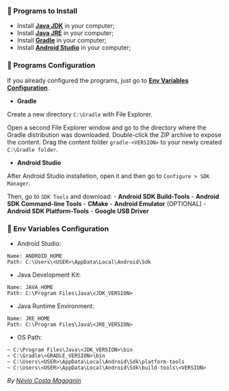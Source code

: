 ### :beginner: Programs to Install

- Install **[Java JDK](https://www.oracle.com/br/java/technologies/javase/javase-jdk8-downloads.html)** in your computer;
- Install **[Java JRE](https://docs.oracle.com/goldengate/1212/gg-winux/GDRAD/java.htm#BGBFJHAB)** in your computer;
- Install **[Gradle](https://gradle.org/install/)** in your computer;
- Install **[Android Studio](https://developer.android.com/studio)** in your computer;

### :floppy_disk: Programs Configuration

If you already configured the programs, just go to **[Env Variables Configuration](https://github.com/NEVI0/how-to-configure-mobile-environment#pencil-env-variables-configuration)**.

- **Gradle**

Create a new directory `C:\Gradle` with File Explorer.

Open a second File Explorer window and go to the directory where the Gradle distribution was downloaded. Double-click the ZIP archive to expose the content. Drag the content folder `gradle-<VERSION>` to your newly created `C:\Gradle folder`.

- **Android Studio**

After Android Studio installetion, open it and then go to `Configure > SDK Manager`.

Then, go to `SDK Tools` and download:
    - **Android SDK Build-Tools**
    - **Android SDK Command-line Tools**
    - **CMake**
    - **Android Emulator** (OPTIONAL)
    - **Android SDK Platform-Tools**
    - **Google USB Driver**


### :pencil: Env Variables Configuration

- Android Studio:
```
Name: ANDROID_HOME
Path: C:\Users\<USER>\AppData\Local\Android\Sdk
```

- Java Development Kit:
```
Name: JAVA_HOME
Path: C:\Program Files\Java\<JDK_VERSION>
```

- Java Runtime Environment:
```
Name: JRE_HOME
Path: C:\Program Files\Java\<JRE_VERSION>
```

- OS Path:
```
~ C:\Program Files\Java\<JDK_VERSION>\bin
~ C:\Gradle\<GRADLE_VERSION>\bin
~ C:\Users\<USER>\AppData\Local\Android\Sdk\platform-tools
~ C:\Users\<USER>\AppData\Local\Android\Sdk\build-tools\<VERSION>
```

*By [Névio Costa Magagnin](https://www.linkedin.com/in/n%C3%A9vio-magagnin-045710177/)*